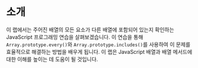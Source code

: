 # 소개

이 랩에서는 주어진 배열의 모든 요소가 다른 배열에 포함되어 있는지 확인하는 JavaScript 프로그래밍 연습을 살펴보겠습니다. 이 연습을 통해 `Array.prototype.every()`와 `Array.prototype.includes()`를 사용하여 이 문제를 효율적으로 해결하는 방법을 배우게 됩니다. 이 랩은 JavaScript 배열과 배열 메서드에 대한 이해를 높이는 데 도움이 될 것입니다.
